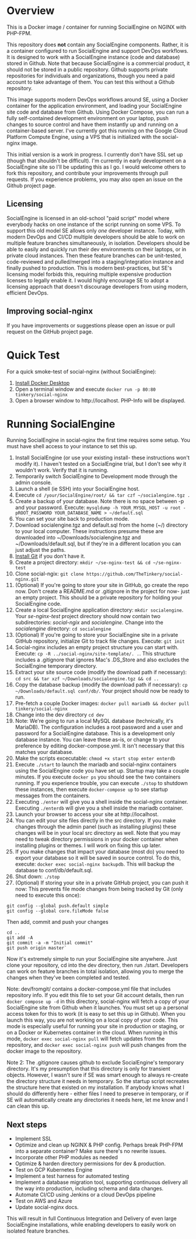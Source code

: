 # Overview
This is a Docker image / container for running SocialEngine on NGINX with PHP-FPM.

This repository does **not** contain any SocialEngine components. Rather, it is a container configured to run SocialEngine and support DevOps workflows. It is designed to work with a SocialEngine instance (code and database) stored in Github. Note that because SocialEngine is a commercial product, it should not be stored in a public repository. Github supports private repositories for individuals and organizations, though you need a paid account to take advantage of them. You can test this without a Github repository.

This image supports modern DevOps workflows around SE, using a Docker container for the application environment, and loading your SocialEngine site code and database from Github. Using Docker Compose, you can run a fully self-contained development environment on your laptop, push changes to source control and have them instantly up and running on a container-based server. I've currently got this running on the Google Cloud Platform Compute Engine, using a VPS that is initialized with the social-nginx image.

This initial version is a work in progress. I currently don't have SSL set up (though that shouldn't be difficult). I'm currently in early development on a SocialEngine site so I'll be updating this as I go. I would welcome others to fork this repository, and contribute your improvements through pull requests. If you experience problems, you may also open an issue on the Github project page.
## Licensing
SocialEngine is licensed in an old-school "paid script" model where everybody hacks on one instance of the script running on some VPS. To support this old model SE allows only *one* developer instance. Today, with modern DevOps and CI/CD multiple developers should be able to work on multiple feature branches simultaneously, in isolation. Developers should be able to easily and quickly run their dev environments on their laptops, or in private cloud instances. Then these feature branches can be unit-tested, code-reviewed and pulled/merged into a staging/integration instance and finally pushed to production. This is modern best-practices, but SE's licensing model forbids this, requiring multiple expensive production licenses to legally enable it. I would highly encourage SE to adopt a licensing approach that doesn't discourage developers from using modern, efficient DevOps.
## Improving social-nginx
If you have improvements or suggestions please open an issue or pull request on the GitHub project page.
# Quick Test
For a quick smoke-test of social-nginx (without SocialEngine):
1. [Install Docker Desktop](https://www.docker.com/products/docker-desktop "Docker Desktop")
2. Open a terminal window and execute `docker run -p 80:80 tinkery/social-nginx`
3. Open a browser window to http://localhost. PHP-Info will be displayed.
# Running SocialEngine
Running SocialEngine in social-nginx the first time requires some setup. You must have shell access to your instance to set this up.
1. Install SocialEngine (or use your existing install- these instructions won't modify it). I haven't tested on a SocialEngine trial, but I don't see why it wouldn't work. Verify that it is running.
2. Temporarily switch SocialEngine to Development mode through the admin console.
3. Launch a shell (ie SSH) into your SocialEngine host.
4. Execute `cd /your/SocialEngine/root/ && tar czf ~/socialengine.tgz .`
5. Create a backup of your database. Note there is no space between -p and your password.
Execute: `mysqldump -h YOUR_MYSQL_HOST -u root -pROOT_PASSWORD YOUR_DATABASE_NAME > ~/default.sql`
6. You can set your site back to production mode.
7. Download socialengine.tgz and default.sql from the home (~/) directory to your local computer. These instructions presume these are downloaded into ~/Downloads/socialengine.tgz and ~/Downloads/default.sql, but if they're in a different location you can just adjust the paths.
8. [Install Git](https://git-scm.com/book/en/v2/Getting-Started-Installing-Git) if you don't have it.
9. Create a project directory: `mkdir ~/se-nginx-test && cd ~/se-nginx-test`
10. Clone social-ngix: `git clone https://github.com/TheTinkery/social-nginx.git`
11. (Optional) If you're going to store your site in GitHub, go create the repo now. Don't create a README.md or .gitignore in the project for now- just an empty project. This should be a private repository for holding your SocialEngine code.
12.  Create a local SocialEngine application directory: `mkdir socialengine`. Your *se-nginx-test* project directory should now contain two subdirectories: *social-ngix* and *socialengine*. Change into the *socialengine* directory: `cd socialengine`
13. (Optional) If you're going to store your SocialEngine site in a private GitHub repository, initialize Git to track file changes. Execute: `git init`
14. Social-nginx includes an empty project structure you can start with. Execute: `cp -R ../social-nginx/site-template/. .`. This structure includes a .gitignore that ignores Mac's .DS_Store and also excludes the SocialEngine temporary directory.
15. Extract your site source code (modify the download path if necessary): `cd src && tar xzf ~/Downloads/socialengine.tgz && cd ..`
16. Copy the database backup (modify the download path if necessary): `cp ~/Downloads/default.sql conf/db/`. Your project should now be ready to run.
17. Pre-fetch a couple Docker images: `docker pull mariadb && docker pull tinkery/social-nginx`
18. Change into the dev directory `cd dev`
19. Note: We're going to run a local MySQL database (technically, it's MariaDB). The configuration includes a root password and a user and password for a SocialEngine database. This is a development only database instance. You can leave these as-is, or change to your preference by editing docker-compose.yml. It isn't necessary that this matches your database.
20. Make the scripts excecutable: `chmod +x start stop enter enterdb`
21. Execute `./start` to launch the mariadb and social-nginx containers using the SocialEngine code you have set up. Startup may take a couple minutes. If you execute `docker ps` you should see the two containers running. If you experience trouble, you can execute `./stop` to shutdown these instances, then execute `docker-compose up` to see startup messages from the containers.
22. Executing `./enter` will give you a shell inside the social-nginx container.  Executing `./enterdb` will give you a shell inside the mariadb container.
23. Launch your browser to access your site at http://localhost.
24. You can edit your site files directly in the src directory. If you make changes through the admin panel (such as installing plugins) these changes will be in your local src directory as well. Note that you may need to tweak directory permissions in your docker container when installing plugins or themes. I will work on fixing this up later.
25. If you make changes that impact your database (most do) you need to export your database so it will be saved in source control. To do this, execute: `docker exec social-nginx backupdb`. This will backup the database to conf/db/default.sql.
26. Shut down: `./stop`
27. (Optional) If storing your site in a private GitHub project, you can push it now:
This prevents file mode changes from being tracked by Git (only need to execute this once):

```
git config --global push.default simple
git config --global core.fileMode false
```

Then add, commit and push your changes

```
cd ..
git add -A
git commit -a -m "Initial commit"
git push origin master`
```

Now it's extremely simple to run your SocialEngine site anywhere. Just clone your repository, cd into the dev directory, then run ./start. Developers can work on feature branches in total isolation, allowing you to merge the changes when they've been completed and tested.

Note: dev/fromgit/ contains a docker-compose.yml file that includes repository info. If you edit this file to set your Git account details, then run `docker compose up -d` in this directory, social-nginx will fetch a copy of your SocialEngine site from Github when it launches. You must set up a personal access token for this to work (it is easy to set this up in Github). When you launch this way, you are not working on a local copy of your code. This mode is especially useful for running your site in production or staging, or on a Docker or Kubernetes container in the cloud. When running in this mode, `docker exec social-nginx pull` will fetch updates from the repository, and `docker exec social-nginx push` will push changes from the docker image to the repository.

Note 2: The .gitignore causes github to exclude SocialEngine's temporary directory. It's my presumption that this directory is only for transient objects. However, I wasn't sure if SE was smart enough to always re-create the directory structure it needs in temporary. So the startup script recreates the structure here that existed on my installation. If anybody knows what I should do differently here - either files I need to preserve in temporary, or if SE will automatically create any directories it needs here, let me know and I can clean this up.
## Next steps
* Implement SSL
* Optimize and clean up NGINX & PHP config. Perhaps break PHP-FPM into a separate container? Make sure there's no rewrite issues.
* Incorporate other PHP modules as needed
* Optimize & harden directory permissions for dev & production.
* Test on GCP Kubernetes Engine
* Implement a test harness for automated testing
* Implement a database migration tool, supporting continuous delivery all the way into production, including schema and data changes.
* Automate CI/CD using Jenkins or a cloud DevOps pipeline
* Test on AWS and Azure
* Update social-nginx docs.

This will result in full Continuous Integration and Delivery of even large SocialEngine installations, while enabling developers to easily work on isolated feature branches.

